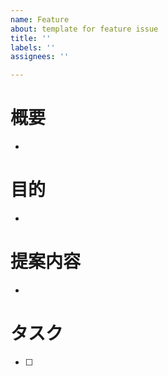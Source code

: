 ```yaml
---
name: Feature
about: template for feature issue
title: ''
labels: ''
assignees: ''

---
```


# 概要
- 

# 目的
- 

# 提案内容
- 

# タスク
- [ ]
